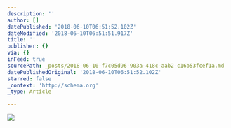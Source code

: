 ```yaml
---
description: ''
author: []
datePublished: '2018-06-10T06:51:52.102Z'
dateModified: '2018-06-10T06:51:51.917Z'
title: ''
publisher: {}
via: {}
inFeed: true
sourcePath: _posts/2018-06-10-f7c05d96-903a-418c-aab2-c16b53fcef1a.md
datePublishedOriginal: '2018-06-10T06:51:52.102Z'
starred: false
_context: 'http://schema.org'
_type: Article

---
```

![](https://the-grid-user-content.s3-us-west-2.amazonaws.com/74f0c17b-eaf5-4336-b569-fc516246b383.png)
